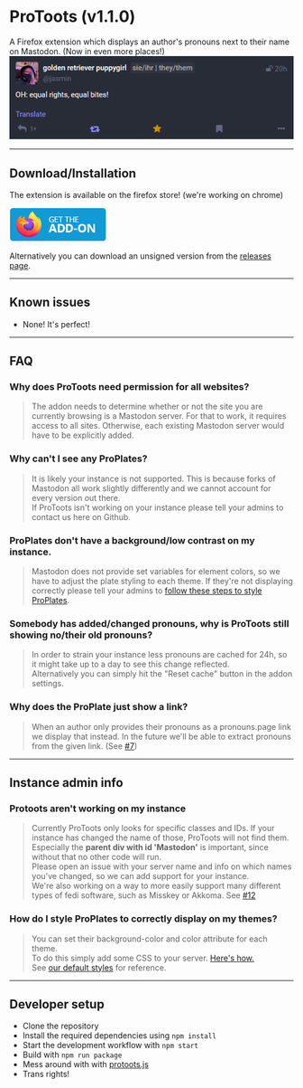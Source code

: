 ﻿# ProToots (v1.1.0)

A Firefox extension which displays an author's pronouns next to their name on Mastodon. (Now in even more places!)
![A Mastodon screenshot showing off pronouns next to a person's name](documentation/example_screenshot.png)

---

## Download/Installation

The extension is available on the firefox store! (we're working on chrome)

[<img src="documentation/get-the-addon-178x60px.png">](https://addons.mozilla.org/en-US/firefox/addon/protoots/)

Alternatively you can download an unsigned version from the [releases page](https://github.com/ItsVipra/Protoots/releases).

---

## Known issues

- None! It's perfect!

---

## FAQ

### Why does ProToots need permission for all websites?

> The addon needs to determine whether or not the site you are currently browsing is a Mastodon server. For that to work, it requires access to all sites. Otherwise, each existing Mastodon server would have to be explicitly added.

### Why can't I see any ProPlates?

> It is likely your instance is not supported. This is because forks of Mastodon all work slightly differently and we cannot account for every version out there.  
> If ProToots isn't working on your instance please tell your admins to contact us here on Github.

### ProPlates don't have a background/low contrast on my instance.

> Mastodon does not provide set variables for element colors, so we have to adjust the plate styling to each theme. If they're not displaying correctly please tell your admins to [follow these steps to style ProPlates](#how-do-i-style-proplates-to-correctly-display-on-my-themes).

### Somebody has added/changed pronouns, why is ProToots still showing no/their old pronouns?

> In order to strain your instance less pronouns are cached for 24h, so it might take up to a day to see this change reflected.  
> Alternatively you can simply hit the "Reset cache" button in the addon settings.

### Why does the ProPlate just show a link?

> When an author only provides their pronouns as a pronouns.page link we display that instead. In the future we'll be able to extract pronouns from the given link. (See [#7](https://github.com/ItsVipra/ProToots/issues/))

---

## Instance admin info

### Protoots aren't working on my instance

> Currently ProToots only looks for specific classes and IDs. If your instance has changed the name of those, ProToots will not find them.  
> Especially the **parent div with id 'Mastodon'** is important, since without that no other code will run.  
> Please open an issue with your server name and info on which names you've changed, so we can add support for your instance.  
> We're also working on a way to more easily support many different types of fedi software, such as Misskey or Akkoma. See [#12](https://github.com/ItsVipra/ProToots/issues/12)

### How do I style ProPlates to correctly display on my themes?

> You can set their background-color and color attribute for each theme.  
> To do this simply add some CSS to your server. [Here's how.](https://fedi.tips/customising-your-mastodon-servers-appearance/)  
> See [our default styles](/src/styles/proplate.css) for reference.

---

## Developer setup

- Clone the repository
- Install the required dependencies using `npm install`
- Start the development workflow with `npm start`
- Build with `npm run package`
- Mess around with with [protoots.js](/src/content_scripts/protoots.js)
- Trans rights!

